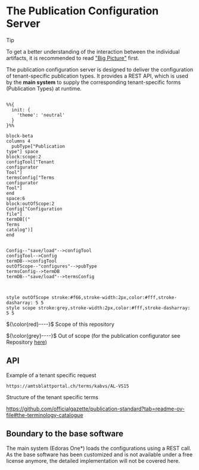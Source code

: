 # The Publication Configuration Server

> [!TIP]
> To get a better understanding of the interaction between the individual artifacts, it is recommended to read ["Big Picture"](https://github.com/officialgazette/big-picture) first.

The publication configuration server is designed to deliver the configuration of tenant-specific publication types. It provides a REST API, which is used by the **main system** to supply the corresponding tenant-specific forms (Publication Types) at runtime.

```mermaid

%%{
  init: {
    'theme': 'neutral'
  }
}%%

block-beta
columns 4
  pubType["Publication
type"] space
block:scope:2
configTool["Tenant
configurator
Tool"]
termsConfig["Terms
configurator
Tool"]
end
space:6
block:outOfScope:2
Config["Configuration
file"]
termDB[("
Terms
catalog")]
end


Config--"save/load"-->configTool
configTool-->Config
termDB-->configTool
outOfScope--"configures"-->pubType
termsConfig-->termDB
termDB--"save/load"-->termsConfig



style outOfScope stroke:#f66,stroke-width:2px,color:#fff,stroke-dasharray: 5 5
style scope stroke:grey,stroke-width:2px,color:#fff,stroke-dasharray: 5 5
```

${\color{red}----}$ Scope of this repository

${\color{grey}----}$ Out of scope (for the publication configurator see Repository [here](https://github.com/officialgazette/publication-configurator))

## API
Example of a tenant specific request

```
https://amtsblattportal.ch/terms/kabvs/AL-VS15
```
Structure of the tenant specific terms

https://github.com/officialgazette/publication-standard?tab=readme-ov-file#the-terminology-catalogue

## Boundary to the base software
The main system (Edoras One*) loads the configurations using a REST call. As the base software has been customized and is not available under a free license anymore, the detailed implementation will not be covered here.
